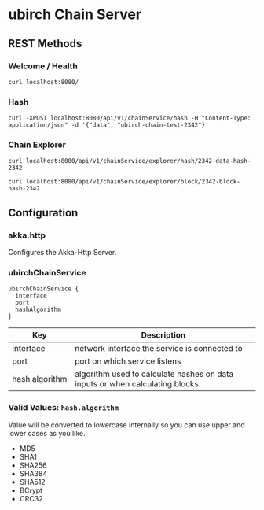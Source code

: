 # ubirch Chain Server

## REST Methods

### Welcome / Health

    curl localhost:8080/

### Hash

    curl -XPOST localhost:8080/api/v1/chainService/hash -H "Content-Type: application/json" -d '{"data": "ubirch-chain-test-2342"}'

### Chain Explorer

    curl localhost:8080/api/v1/chainService/explorer/hash/2342-data-hash-2342
    
    curl localhost:8080/api/v1/chainService/explorer/block/2342-block-hash-2342

## Configuration

### akka.http

Configures the Akka-Http Server.

### ubirchChainService

    ubirchChainService {
      interface
      port
      hashAlgorithm
    }
| Key            | Description |
| -------------  | ----------- |
| interface      | network interface the service is connected to |
| port           | port on which service listens |
| hash.algorithm | algorithm used to calculate hashes on data inputs or when calculating blocks. |

### Valid Values: `hash.algorithm`

Value will be converted to lowercase internally so you can use upper and lower cases as you like.

  * MD5
  * SHA1
  * SHA256
  * SHA384
  * SHA512
  * BCrypt
  * CRC32
